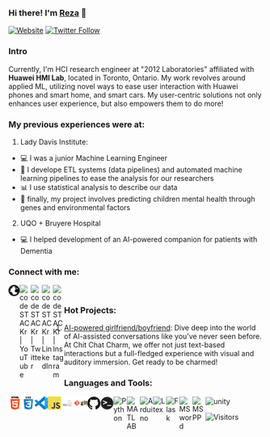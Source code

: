 ### Hi there! I'm [Reza][website] 👋

[![Website](https://img.shields.io/website?label=imreza.ir&style=for-the-badge&url=https%3A%2F%2Fcodestackr.com)](https://magnumical.ca)
[![Twitter Follow](https://img.shields.io/twitter/follow/reza__amini?color=1DA1F2&logo=twitter&style=for-the-badge)](https://twitter.com/intent/follow?original_referer=https%3A%2F%2Fgithub.com%2FcodeSTACKr&screen_name=magnumical)

### Intro
Currently, I'm HCI research engineer at "2012 Laboratories" affiliated with **Huawei HMI Lab**, located in Toronto, Ontario. My work revolves around applied ML, utilizing novel ways to ease user interaction with Huawei phones and smart home, and smart cars. My user-centric solutions not only enhances user experience, but also empowers them to do more!

### My previous experiences were at:
1. Lady Davis Institute:
- 💻 I was a junior Machine Learning Engineer
- 💾 I develope ETL systems (data pipelines) and automated machine learning pipelines to ease the analysis for our researchers
- 📊 I use statistical analysis to describe our data
- 🧬 finally, my project involves predicting children mental health through genes and environmental factors

2. UQO + Bruyere Hospital
- 💻 I helped development of an AI-powered companion for patients with Dementia


### Connect with me:

[<img align="left" alt="imreza.ir" width="22px" src="https://raw.githubusercontent.com/iconic/open-iconic/master/svg/globe.svg" />][website]
[<img align="left" alt="codeSTACKr | YouTube" width="22px" src="https://cdn.jsdelivr.net/npm/simple-icons@v3/icons/youtube.svg" />][youtube]
[<img align="left" alt="codeSTACKr | Twitter" width="22px" src="https://cdn.jsdelivr.net/npm/simple-icons@v3/icons/twitter.svg" />][twitter]
[<img align="left" alt="codeSTACKr | LinkedIn" width="22px" src="https://cdn.jsdelivr.net/npm/simple-icons@v3/icons/linkedin.svg" />][linkedin]
[<img align="left" alt="codeSTACKr | Instagram" width="22px" src="https://cdn.jsdelivr.net/npm/simple-icons@v3/icons/instagram.svg" />][instagram]
<br>

### Hot Projects:
1. [AI-powered girlfriend/boyfriend](https://magnumical.ca/chit-chat-charm/): Dive deep into the world of AI-assisted conversations like you’ve never seen before. At Chit Chat Charm, we offer not just text-based interactions but a full-fledged experience with visual and auditory immersion. Get ready to be charmed!





### Languages and Tools:

<img align="left" alt="HTML5" width="26px" src="https://raw.githubusercontent.com/github/explore/80688e429a7d4ef2fca1e82350fe8e3517d3494d/topics/html/html.png" />
<img align="left" alt="CSS3" width="26px" src="https://raw.githubusercontent.com/github/explore/80688e429a7d4ef2fca1e82350fe8e3517d3494d/topics/css/css.png" />
<img align="left" alt="Visual Studio Code" width="26px" src="https://raw.githubusercontent.com/github/explore/80688e429a7d4ef2fca1e82350fe8e3517d3494d/topics/visual-studio-code/visual-studio-code.png" />


<img align="left" alt="JavaScript" width="26px" src="https://raw.githubusercontent.com/github/explore/80688e429a7d4ef2fca1e82350fe8e3517d3494d/topics/javascript/javascript.png" />
<img align="left" alt="MySQL" width="26px" src="https://raw.githubusercontent.com/github/explore/80688e429a7d4ef2fca1e82350fe8e3517d3494d/topics/mysql/mysql.png" />
<img align="left" alt="Git" width="26px" src="https://raw.githubusercontent.com/github/explore/80688e429a7d4ef2fca1e82350fe8e3517d3494d/topics/git/git.png" />
<img align="left" alt="GitHub" width="26px" src="https://raw.githubusercontent.com/github/explore/78df643247d429f6cc873026c0622819ad797942/topics/github/github.png" />
<img align="left" alt="Terminal" width="26px" src="https://raw.githubusercontent.com/github/explore/80688e429a7d4ef2fca1e82350fe8e3517d3494d/topics/terminal/terminal.png" />
<img align="left" alt="Python" width="26px" src="https://raw.githubusercontent.com/rhoit/mode-icons/dump/icons/python.png" />
<img align="left" alt="MATLAB" width="26px" src="https://cdn.icon-icons.com/icons2/2107/PNG/512/file_type_matlab_icon_130398.png" />
<img align="left" alt="Arduino" width="26px" src="https://cdn.icon-icons.com/icons2/2107/PNG/512/file_type_arduino_icon_130743.png" />
<img align="left" alt="Ltex" width="26px" src="https://cdn.icon-icons.com/icons2/2148/PNG/512/latex_icon_132257.png" />
<img align="left" alt="Flask" width="26px" src="https://cdn.icon-icons.com/icons2/512/PNG/512/prog-flask_icon-icons.com_50797.png" />
<img align="left" alt="MS word" width="26px" src="https://cdn.icon-icons.com/icons2/2107/PNG/512/file_type_word_icon_130070.png" />
<img align="left" alt="MS PP" width="26px" src="https://cdn.icon-icons.com/icons2/2107/PNG/512/file_type_powerpoint_icon_130245.png" />
<img align="center" alt="unity" width="50px" src="https://raw.githubusercontent.com/zumrudu-anka/zumrudu-anka/master/images/unity.svg" />
<br>


[website]: https://magnumical.ca
[twitter]: https://twitter.com/reza__amini
[youtube]: https://www.youtube.com/channel/UCZzM5Fq1Cpn49NuCpy2LdiQ
[instagram]: https://instagram.com/aboutrza
[linkedin]: https://www.linkedin.com/in/reza-amini-8a8685159/


![Visitors](https://api.visitorbadge.io/api/visitors?path=https%3A%2F%2Fgithub.com%2Fmagnumical%2Fmagnumical&label=vis&countColor=%23263759&style=flat)
